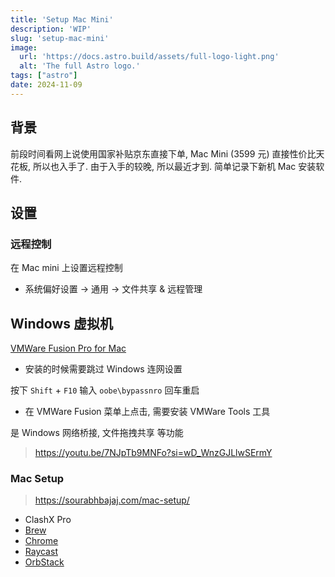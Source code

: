 ```yaml
---
title: 'Setup Mac Mini'
description: 'WIP'
slug: 'setup-mac-mini'
image:
  url: 'https://docs.astro.build/assets/full-logo-light.png'
  alt: 'The full Astro logo.'
tags: ["astro"]
date: 2024-11-09
---
```


## 背景

前段时间看网上说使用国家补贴京东直接下单, Mac Mini (3599 元) 直接性价比天花板, 所以也入手了. 由于入手的较晚, 所以最近才到. 简单记录下新机 Mac 安装软件.

## 设置

### 远程控制

在 Mac mini 上设置远程控制

- 系统偏好设置 -> 通用 -> 文件共享 & 远程管理

## Windows 虚拟机

[VMWare Fusion Pro for Mac](https://www.vmware.com/products/fusion.html)

- 安装的时候需要跳过 Windows 连网设置

按下 `Shift` + `F10` 输入 `oobe\bypassnro` 回车重启

- 在 VMWare Fusion 菜单上点击, 需要安装 VMWare Tools 工具

是 Windows 网络桥接, 文件拖拽共享 等功能

> <https://youtu.be/7NJpTb9MNFo?si=wD_WnzGJLlwSErmY>

### Mac Setup

> <https://sourabhbajaj.com/mac-setup/>

- ClashX Pro
- [Brew](https://brew.sh/)
- [Chrome](https://www.google.com/chrome)
- [Raycast](https://www.raycast.com/)
- [OrbStack](https://orbstack.dev/)
